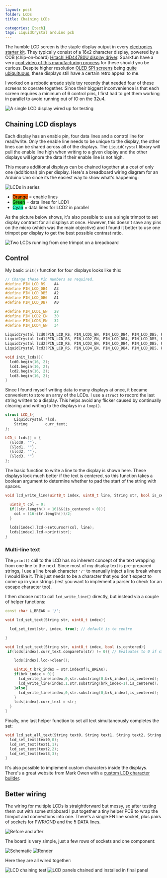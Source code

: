 ```yaml
---
layout: post
folder: LCDs
title: Chaining LCDs

categories: [tech]
tags: LiquidCrystal arduino pcb 
---
```


The humble LCD screen is the staple display output in every [electronics starter kit](https://banggood.com/Geekcreit-UNO-R3-Basic-Starter-Learning-Kit-No-Battery-Version-For-Arduino-p-1133595.html). They typically consist of a 16x2 character display, powered by a COB (chip-on-board) [Hitachi HD44780U display driver](https://cdn-shop.adafruit.com/datasheets/HD44780.pdf). Sparkfun have a very [cool video of this manufacturing process](https://learn.sparkfun.com/tutorials/how-chip-on-boards-are-made) for these should you be curious. Despite higher resolution [OLED SPI screens](https://www.adafruit.com/product/938) being [quite ubiquituous](https://www.banggood.com/Geekcreit-7Pin-0_96-Inch-OLED-Display-Transparent-Shell-Acrylic-Case-12864-SSD1306-SPI-IIC-Serial-LCD-Screen-Module-p-1480705.html), these displays still have a certain retro appeal to me.

<!-- more -->

I worked on a robotic arcade style toy recently that needed four of these screens to operate together. Since their biggest inconvenience is that each screen requires a minimum of 6 control pins, I first had to get them working in parallel to avoid running out of IO on the 32u4.

![A single LCD display wired up for testing](wired-to-pc.jpg)

## Chaining LCD displays ##

Each display has an enable pin, four data lines and a control line for read/write. Only the enable line needs to be unique to the display, the other lines can be shared across all of the displays. The `LiquidCrystal` library will pull the enable line high when writing to a given display and the other displays will ignore the data if their enable line is not high.

This means additional displays can be chained together at a cost of only one (additional) pin per display. Here's a breadboard wiring diagram for an Arduino Uno since its the easiest way to show what's happening: 

![LCDs in series](lcd-dual-wiring.png)

 + <mark style="background-color:#F16000">Orange</mark> = enable lines
 + <mark style="background-color:#2ACF37">Green</mark> = data lines for LCD1
 + <mark style="background-color:#35FFC4">Cyan</mark> = data lines for LCD2 in parallel

As the picture below shows, it's also possible to use a single trimpot to set display contrast for all displays at once. However, this doesn't save any pins on the micro (which was the main objective) and I found it better to use one trimpot per display to get the best possible contrast ratio. 

![Two LCDs running from one trimpot on a breadboard](multi-lcd-breadboard.jpg)

## Control ##

My basic `init()` function for four displays looks like this:

```c++
// Change these Pin numbers as required.
#define PIN_LCD_RS    A4
#define PIN_LCD_DB4   A3
#define PIN_LCD_DB5   A2
#define PIN_LCD_DB6   A1
#define PIN_LCD_DB7   A0

#define PIN_LCD1_EN   28
#define PIN_LCD2_EN   30
#define PIN_LCD3_EN   32
#define PIN_LCD4_EN   34

LiquidCrystal lcd0(PIN_LCD_RS, PIN_LCD1_EN, PIN_LCD_DB4, PIN_LCD_DB5, PIN_LCD_DB6, PIN_LCD_DB7);
LiquidCrystal lcd1(PIN_LCD_RS, PIN_LCD2_EN, PIN_LCD_DB4, PIN_LCD_DB5, PIN_LCD_DB6, PIN_LCD_DB7);
LiquidCrystal lcd2(PIN_LCD_RS, PIN_LCD3_EN, PIN_LCD_DB4, PIN_LCD_DB5, PIN_LCD_DB6, PIN_LCD_DB7);
LiquidCrystal lcd3(PIN_LCD_RS, PIN_LCD4_EN, PIN_LCD_DB4, PIN_LCD_DB5, PIN_LCD_DB6, PIN_LCD_DB7);

void init_lcds(){
  lcd0.begin(16, 2);
  lcd1.begin(16, 2);
  lcd2.begin(16, 2);
  lcd3.begin(16, 2);
}
```

Since I found myself writing data to many displays at once, it became convenient to store an array of the LCDs. I use a `struct` to record the last string written to a display. This helps avoid any flicker caused by continually clearing and writing to the displays in a `loop()`.

```c++
struct LCD_t{
    LiquidCrystal *lcd;
    String        curr_text;
};

LCD_t lcds[] = {
  {&lcd0, ""},
  {&lcd1, ""},
  {&lcd2, ""},
  {&lcd3, ""}
}; 
```

The basic function to write a line to the display is shown here. These displays look much better if the text is centered, so this function takes a boolean argument to determine whether to pad the start of the string with spaces.

```c++
void lcd_write_line(uint8_t index, uint8_t line, String str, bool is_centered){

  uint8_t col = 0;
  if((str.length() < 16)&&(is_centered > 0)){
    col = (16-str.length())/2;
  }
  
  lcds[index].lcd->setCursor(col, line);
  lcds[index].lcd->print(str);
}
```

### Multi-line text ###

The `print()` call to the LCD has no inherent concept of the text wrapping from one line to the next. Since most of my display text is pre-prepared strings, I use a line break character `'/'` to manually inject a line break where I would like it. This just needs to be a character that you don't expect to come up in your strings (lest you want to implement a parser to check for an escape character too).

I then choose not to call `lcd_write_line()` directly, but instead via a couple of helper functions:

```c++
const char L_BREAK = '/';

void lcd_set_text(String str, uint8_t index){

  lcd_set_text(str, index, true); // default is to centre

}

void lcd_set_text(String str, uint8_t index, bool is_centered){
 if(lcds[index].curr_text.compareTo(str) != 0){ // Evaluates to 0 if strings are equal

    lcds[index].lcd->clear();

    uint16_t brk_index = str.indexOf(L_BREAK);
    if(brk_index > 0){
      lcd_write_line(index,0,str.substring(0,brk_index),is_centered);
      lcd_write_line(index,1,str.substring(brk_index+1),is_centered);
    }else{
      lcd_write_line(index,0,str.substring(0,brk_index),is_centered);
    }
    lcds[index].curr_text = str;
  }
}
```

Finally, one last helper function to set all text simultaneously completes the set:

```c++
void lcd_set_all_text(String text0, String text1, String text2, String text3){
  lcd_set_text(text0,0);
  lcd_set_text(text1,1);
  lcd_set_text(text2,2);
  lcd_set_text(text3,3);
}
```

It's also possible to implement custom characters inside the displays. There's a great website from Mark Owen with a [custom LCD character builder](https://www.quinapalus.com/hd44780udg.html).

## Better wiring ##

The wiring for multiple LCDs is straightforward but messy, so after testing them out with some stripboard I put together a tiny helper PCB to wrap the trimpot and connections into one. There's a single EN line socket, plus pairs of sockets for PWR/GND and the 5 DATA lines.

![Before and after](before-after-comparison.jpg)

The board is very simple, just a few rows of sockets and one component: 

![Schematic](schematic.png)
![Render](render.png)

Here they are all wired together:

![LCD chaining test](chained.jpg)
![LCD panels chained and installed in final panel](chained-backs.jpg)
